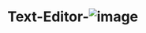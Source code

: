 # Text-Editor-![image](https://user-images.githubusercontent.com/89066922/163355226-bc5c1767-1834-486d-90de-da8282ad12dc.png)
